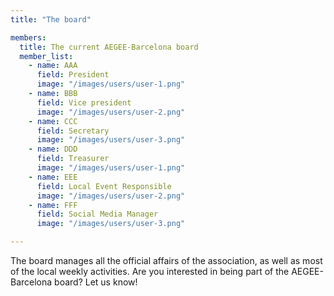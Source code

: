 ```yaml
---
title: "The board"

members:
  title: The current AEGEE-Barcelona board
  member_list:
    - name: AAA
      field: President
      image: "/images/users/user-1.png"
    - name: BBB
      field: Vice president
      image: "/images/users/user-2.png"
    - name: CCC
      field: Secretary
      image: "/images/users/user-3.png"
    - name: DDD
      field: Treasurer
      image: "/images/users/user-1.png"
    - name: EEE
      field: Local Event Responsible
      image: "/images/users/user-2.png"
    - name: FFF
      field: Social Media Manager
      image: "/images/users/user-3.png"

---
```


The board manages all the official affairs of the association, as well as most of the local weekly activities. Are you interested in being part of the AEGEE-Barcelona board? Let us know!

